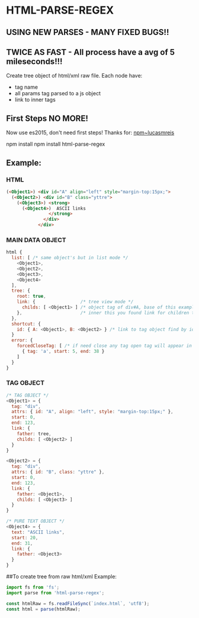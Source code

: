 # HTML-PARSE-REGEX

## USING NEW PARSES - MANY FIXED BUGS!!
## TWICE AS FAST - All process have a avg of 5 mileseconds!!!

Create tree object of html/xml raw file.
Each node have:
* tag name
* all params tag parsed to a js object
* link to inner tags

## First Steps NO MORE!
Now use es2015, don't need first steps!
Thanks for:
[npm~lucasmreis](https://www.npmjs.com/~lucasmreis)

npm install npm install html-parse-regex

## Example:
### HTML
```html
(<Object1>) <div id="A" align="left" style="margin-top:15px;">
  (<Object2>) <div id="B" class="yttre">
    (<Object3>) <strong>
      (<Object4>)  ASCII links
                </strong>
              </div>
            </div>
```

### MAIN DATA OBJECT
```javascript
html {
  list: [ /* same object's but in list mode */
    <Object1>,
    <Object2>,
    <Object3>,
    <Object4>
  ],
  tree: {
    root: true,
    link: {                 /* tree view mode */
      childs: [ <Object1> ] /* object tag of div#A, base of this example   */
    },                      /* inner this you found link for children tags */
  },
  shortcut: {
    id: { A: <Object1>, B: <Object2> } /* link to tag object find by id */
  }
  error: {
    forcedCloseTag: [ /* if need close any tag open tag will appear in this error object */
      { tag: 'a', start: 5, end: 38 }
    ]
  }
}
```

### TAG OBJECT
```javascript
/* TAG OBJECT */
<Object1> = {
  tag: "div",
  attrs: { id: "A", align: "left", style: "margin-top:15px;" },
  start: 0,
  end: 123,
  link: {
    father: tree,
    childs: [ <Object2> ]
  }
}

<Object2> = {
  tag: "div",
  attrs: { id: "B", class: "yttre" },
  start: 0,
  end: 123,
  link: {
    father: <Object1>,
    childs: [ <Object3> ]
  }
}

/* PURE TEXT OBJECT */
<Object4> = {
  text: "ASCII links",
  start: 20,
  end: 31,
  link: {
    father: <Object3>
  }
}
```

##To create tree from raw html/xml
Example:
```javascript
import fs from 'fs';
import parse from 'html-parse-regex';

const htmlRaw = fs.readFileSync(`index.html`, 'utf8');
const html = parse(htmlRaw);
```
